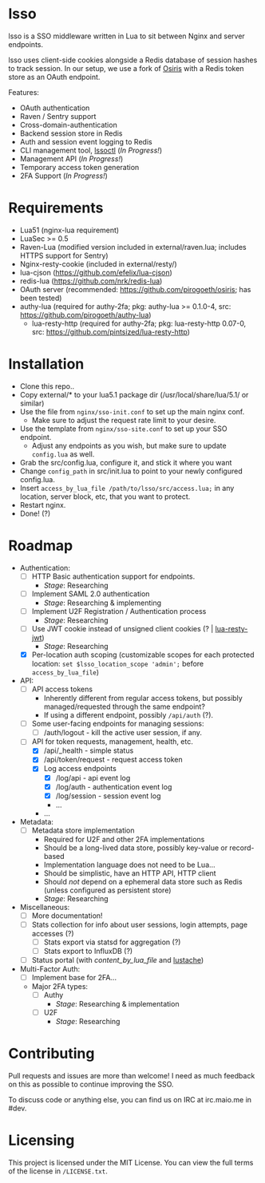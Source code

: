 lsso
=====

lsso is a SSO middleware written in Lua to sit between Nginx and server endpoints.

lsso uses client-side cookies alongside a Redis database of session hashes to track session.
In our setup, we use a fork of [Osiris](https://github.com/pirogoeth/osiris) with a Redis token store as an OAuth endpoint.

Features:
 - OAuth authentication
 - Raven / Sentry support
 - Cross-domain-authentication
 - Backend session store in Redis
 - Auth and session event logging to Redis
 - CLI management tool, [lssoctl](https://github.com/maiome-development/lssoctl) (*In Progress!*)
 - Management API (*In Progress!*)
 - Temporary access token generation
 - 2FA Support (*In Progress!*)

Requirements
============

- Lua51 (nginx-lua requirement)
- LuaSec >= 0.5
- Raven-Lua (modified version included in external/raven.lua; includes HTTPS support for Sentry)
- Nginx-resty-cookie (included in external/resty/)
- lua-cjson (https://github.com/efelix/lua-cjson)
- redis-lua (https://github.com/nrk/redis-lua)
- OAuth server (recommended: https://github.com/pirogoeth/osiris; has been tested)
- authy-lua (required for authy-2fa; pkg: authy-lua >= 0.1.0-4, src: https://github.com/pirogoeth/authy-lua)
  - lua-resty-http (required for authy-2fa; pkg: lua-resty-http 0.07-0, src: https://github.com/pintsized/lua-resty-http)

Installation
=============

- Clone this repo..
- Copy external/\* to your lua5.1 package dir (/usr/local/share/lua/5.1/ or similar)
- Use the file from `nginx/sso-init.conf` to set up the main nginx conf.
  - Make sure to adjust the request rate limit to your desire.
- Use the template from `nginx/sso-site.conf` to set up your SSO endpoint.
  - Adjust any endpoints as you wish, but make sure to update `config.lua` as well.
- Grab the src/config.lua, configure it, and stick it where you want
- Change `config_path` in src/init.lua to point to your newly configured config.lua.
- Insert `access_by_lua_file /path/to/lsso/src/access.lua;` in any location, server block, etc, that you want to protect.
- Restart nginx.
- Done! (?)


Roadmap
=======

- Authentication:
  - [ ] HTTP Basic authentication support for endpoints.
    - _Stage_: Researching
  - [ ] Implement SAML 2.0 authentication
    - _Stage_: Researching & implementing
  - [ ] Implement U2F Registration / Authentication process
    - _Stage_: Researching
  - [ ] Use JWT cookie instead of unsigned client cookies (? | [lua-resty-jwt](https://github.com/SkyLothar/lua-resty-jwt))
    - _Stage_: Researching
  - [X] Per-location auth scoping (customizable scopes for each protected location: `set $lsso_location_scope 'admin';` before `access_by_lua_file`)
- API:
  - [ ] API access tokens
    - Inherently different from regular access tokens, but possibly managed/requested through the same endpoint?
    - If using a different endpoint, possibly `/api/auth` (?).
  - [ ] Some user-facing endpoints for managing sessions:
    - [ ] /auth/logout - kill the active user session, if any.
  - [ ] API for token requests, management, health, etc.
    - [X] /api/\_health - simple status
    - [X] /api/token/request - request access token
    - [X] Log access endpoints
      - [X] /log/api - api event log
      - [X] /log/auth - authentication event log
      - [X] /log/session - session event log
      - ...
    - ...
- Metadata:
  - [ ] Metadata store implementation
    - Required for U2F and other 2FA implementations
    - Should be a long-lived data store, possibly key-value or record-based
    - Implementation language does not need to be Lua...
    - Should be simplistic, have an HTTP API, HTTP client
    - Should *not* depend on a ephemeral data store such as Redis (unless configured as persistent store)
    - _Stage_: Researching
- Miscellaneous:
  - [ ] More documentation!
  - [ ] Stats collection for info about user sessions, login attempts, page accesses (?)
    - [ ] Stats export via statsd for aggregation (?)
    - [ ] Stats export to InfluxDB (?)
  - [ ] Status portal (with *content_by_lua_file* and [lustache](https://github.com/Olivine-Labs/lustache))
- Multi-Factor Auth:
  - [ ] Implement base for 2FA...
  - Major 2FA types:
    - [ ] Authy
      - _Stage_: Researching & implementation
    - [ ] U2F
      - _Stage_: Researching

Contributing
============

Pull requests and issues are more than welcome! I need as much feedback on this as possible to continue improving the SSO.

To discuss code or anything else, you can find us on IRC at irc.maio.me in #dev.


Licensing
=========

This project is licensed under the MIT License. You can view the full terms of the license in `/LICENSE.txt`.

